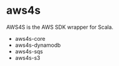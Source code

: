 aws4s
=====

AWS4S is the AWS SDK wrapper for Scala.

- aws4s-core
- aws4s-dynamodb
- aws4s-sqs
- aws4s-s3
